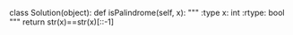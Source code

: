 class Solution(object):
    def isPalindrome(self, x):
        """
        :type x: int
        :rtype: bool
        """
        return str(x)==str(x)[::-1]

